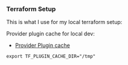 ### Terraform Setup

This is what I use for my local terraform setup:


Provider plugin cache for local dev:


* [Provider Plugin cache](https://www.terraform.io/docs/commands/cli-config.html)

```
export TF_PLUGIN_CACHE_DIR="/tmp"

```